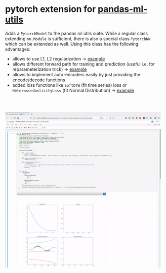 # pytorch extension for [pandas-ml-utils][ghl1]

Adds a `PytorchModel` to the pandas ml utils suite. While a regular class extending `nn.Module` is sufficient,
there is also a special class `PytorchNN` which can be extended as well. Using this class has the following 
advantages:

 * allows to use L1, L2 regularization -> [example][ghl2] 
 * allows different forward path for training and prediction (useful i.e. for reparameterization trick) -> [example][ghl3]
 * allows to implement auto-encoders easily by just providing the encode/decode functions
 * added loss functions like `SoftDTW` (fit time series) loss or `HeteroscedasticityLoss` (fit Normal Distribution) -> [example][ghl3]

<br/><br/>

![Fitting Example][ghi1]

[ghl1]: https://github.com/KIC/pandas-ml-quant/tree/0.2.4/pandas-ml-utils-torch/../pandas-ml-utils
[ghl2]: https://github.com/KIC/pandas-ml-quant/tree/0.2.4/pandas-ml-utils-torch/./examples/regression_with_regularization.ipynb
[ghl3]: https://github.com/KIC/pandas-ml-quant/tree/0.2.4/pandas-ml-utils-torch/./examples/probabilistic_model.ipynb
[ghi1]: https://github.com/KIC/pandas-ml-quant/raw/0.2.4/pandas-ml-utils-torch/../.readme/videos/probabilistic-model-fit.gif


